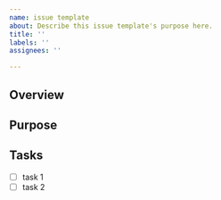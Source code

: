 ```yaml
---
name: issue template
about: Describe this issue template's purpose here.
title: ''
labels: ''
assignees: ''

---
```


## Overview


## Purpose


## Tasks 
- [ ] task 1
- [ ] task 2
